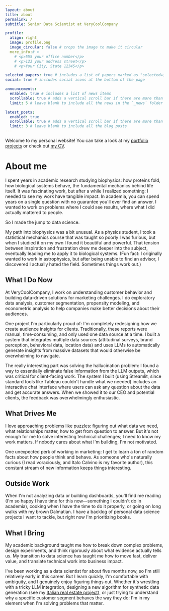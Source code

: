 ```yaml
---
layout: about
title: about
permalink: /
subtitle: Senior Data Scientist at VeryCoolCompany

profile:
  align: right
  image: profile.png
  image_circular: false # crops the image to make it circular
  more_info:# >
    # <p>555 your office number</p>
    # <p>123 your address street</p>
    # <p>Your City, State 12345</p>

selected_papers: true # includes a list of papers marked as "selected={true}"
social: true # includes social icons at the bottom of the page

announcements:
  enabled: true # includes a list of news items
  scrollable: true # adds a vertical scroll bar if there are more than 3 news items
  limit: 5 # leave blank to include all the news in the `_news` folder

latest_posts:
  enabled: true
  scrollable: true # adds a vertical scroll bar if there are more than 3 new posts items
  limit: 3 # leave blank to include all the blog posts
---
```


Welcome to my personal website! You can take a look at my [portfolio projects](/projects/) or check out [my CV](/cv/).

# About me

I spent years in academic research studying biophysics: how proteins fold, how biological systems behave, the fundamental mechanics behind life itself. It was fascinating work, but after a while I realized something: I needed to see my work have tangible impact. In academia, you can spend years on a single question with no guarantee you'll ever find an answer. I wanted to work on problems where I could see results, where what I did actually mattered to people.

So I made the jump to data science.

My path into biophysics was a bit unusual. As a physics student, I took a statistical mechanics course that was taught so poorly I was furious, but when I studied it on my own I found it beautiful and powerful. That tension between inspiration and frustration drew me deeper into the subject, eventually leading me to apply it to biological systems. (Fun fact: I originally wanted to work in astrophysics, but after being unable to find an advisor, I discovered I actually hated the field. Sometimes things work out.)

## What I Do Now

At VeryCoolCompany, I work on understanding customer behavior and building data-driven solutions for marketing challenges. I do exploratory data analysis, customer segmentation, propensity modeling, and econometric analysis to help companies make better decisions about their audiences.

One project I'm particularly proud of: I'm completely redesigning how we create audience insights for clients. Traditionally, these reports were manual, time-consuming, and only used one data source at a time. I built a system that integrates multiple data sources (attitudinal surveys, brand perception, behavioral data, location data) and uses LLMs to automatically generate insights from massive datasets that would otherwise be overwhelming to navigate.

The really interesting part was solving the hallucination problem: I found a way to essentially eliminate false information from the LLM outputs, which was critical for client-facing work. The system I built (using Streamlit, since standard tools like Tableau couldn't handle what we needed) includes an interactive chat interface where users can ask any question about the data and get accurate answers. When we showed it to our CEO and potential clients, the feedback was overwhelmingly enthusiastic.

## What Drives Me

I love approaching problems like puzzles: figuring out what data we need, what relationships matter, how to get from question to answer. But it's not enough for me to solve interesting technical challenges; I need to know my work matters. If nobody cares about what I'm building, I'm not motivated.

One unexpected perk of working in marketing: I get to learn a ton of random facts about how people think and behave. As someone who's naturally curious (I read voraciously, and Italo Calvino is my favorite author), this constant stream of new information keeps things interesting.

## Outside Work

When I'm not analyzing data or building dashboards, you'll find me reading (I'm so happy I have time for this now—something I couldn't do in academia), cooking when I have the time to do it properly, or going on long walks with my brown Dalmatian. I have a backlog of personal data science projects I want to tackle, but right now I'm prioritizing books.

## What I Bring

My academic background taught me how to break down complex problems, design experiments, and think rigorously about what evidence actually tells us. My transition to data science has taught me how to move fast, deliver value, and translate technical work into business impact.

I've been working as a data scientist for about five months now, so I'm still relatively early in this career. But I learn quickly, I'm comfortable with ambiguity, and I genuinely enjoy figuring things out. Whether it's wrestling with a tricky LLM integration, designing a new algorithm for synthetic data generation (see my [Italian real estate project](/projects/italian-real-estate/)), or just trying to understand why a specific customer segment behaves the way they do: I'm in my element when I'm solving problems that matter.